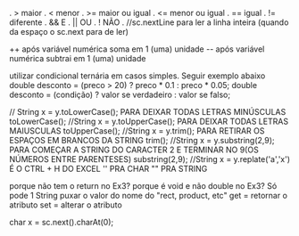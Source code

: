 . > maior
. < menor
. >= maior ou igual
. <= menor ou igual
. == igual
. != diferente
. && E
. || OU
. ! NÃO
. //sc.nextLine para ler a linha inteira (quando da espaço o sc.next para de ler)

++ após variável numérica soma em 1 (uma) unidade
-- após variável numérica subtrai em 1 (uma) unidade

utilizar condicional ternária em casos simples. Seguir exemplo abaixo
double desconto = (preco > 20) ? preco * 0.1 : preco * 0.05;
double desconto = (condição) ? valor se verdadeiro : valor se falso;


// String x = y.toLowerCase();          PARA DEIXAR TODAS LETRAS MINÚSCULAS                 toLowerCase();
//String x = y.toUpperCase();           PARA DEIXAR TODAS LETRAS MAIUSCULAS                 toUpperCase();
//String x = y.trim();                  PARA RETIRAR OS ESPAÇOS EM BRANCOS DA STRING        trim();
//String x = y.substring(2,9);          PARA COMEÇAR A STRING DO CARACTER 2 E TERMINAR NO 9(OS NÚMEROS ENTRE PARENTESES) substring(2,9);
//String x = y.replate('a','x')         É O CTRL + H DO EXCEL   '' PRA CHAR "" PRA STRING



porque não tem o return no Ex3?
porque é void e não double no Ex3?
Só pode 1 String puxar o valor do nome do "rect, product, etc"
get = retornar o atributo
set = alterar o atributo

char x = sc.next().charAt(0);